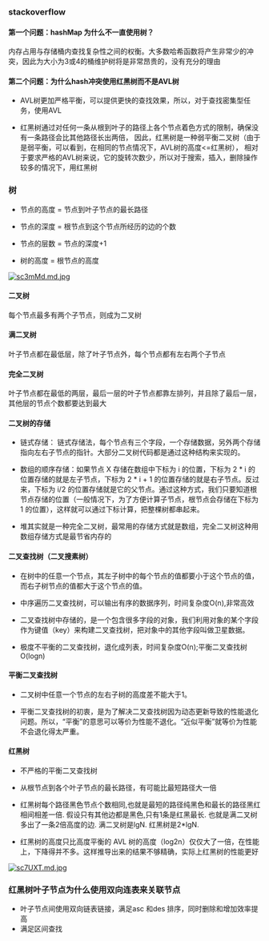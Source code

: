 ### stackoverflow

#### 第一个问题：hashMap 为什么不一直使用树？

内存占用与存储桶内查找复杂性之间的权衡。大多数哈希函数将产生非常少的冲突，因此为大小为3或4的桶维护树将是非常昂贵的，没有充分的理由

#### 第二个问题：为什么hash冲突使用红黑树而不是AVL树

- AVL树更加严格平衡，可以提供更快的查找效果，所以，对于查找密集型任务，使用AVL

- 红黑树通过对任何一条从根到叶子的路径上各个节点着色方式的限制，确保没有一条路径会比其他路径长出两倍， 因此，红黑树是一种弱平衡二叉树（由于是弱平衡，可以看到，在相同的节点情况下，AVL树的高度<=红黑树），
  相对于要求严格的AVL树来说，它的旋转次数少，所以对于搜索，插入，删除操作较多的情况下，用红黑树

### 树

- 节点的高度 = 节点到叶子节点的最长路径

- 节点的深度 = 根节点到这个节点所经历的边的个数

- 节点的层数 = 节点的深度+1

- 树的高度 = 根节点的高度

[![sc3mMd.md.jpg](https://s3.ax1x.com/2021/01/18/sc3mMd.md.jpg)](https://imgchr.com/i/sc3mMd)

#### 二叉树

每个节点最多有两个子节点，则成为二叉树

#### 满二叉树

叶子节点都在最低层，除了叶子节点外，每个节点都有左右两个子节点

#### 完全二叉树

叶子节点都在最低的两层，最后一层的叶子节点都靠左排列，并且除了最后一层，其他层的节点个数都要达到最大

#### 二叉树的存储

- 链式存储： 链式存储法，每个节点有三个字段，一个存储数据，另外两个存储指向左右子节点的指针。大部分二叉树代码都是通过这种结构来实现的。

- 数组的顺序存储：如果节点 X 存储在数组中下标为 i 的位置，下标为 2 * i 的位置存储的就是左子节点，下标为 2 * i + 1 的位置存储的就是右子节点。反过来，下标为 i/2
  的位置存储就是它的父节点。通过这种方式，我们只要知道根节点存储的位置（一般情况下，为了方便计算子节点，根节点会存储在下标为 1 的位置），这样就可以通过下标计算，把整棵树都串起来。

- 堆其实就是一种完全二叉树，最常用的存储方式就是数组，完全二叉树这种用数组存储方式是最节省内存的

#### 二叉查找树（二叉搜素树）

- 在树中的任意一个节点，其左子树中的每个节点的值都要小于这个节点的值，而右子树节点的值都大于这个节点的值。

- 中序遍历二叉查找树，可以输出有序的数据序列，时间复杂度O(n),非常高效

- 二叉查找树中存储的，是一个包含很多字段的对象，我们利用对象的某个字段作为键值（key）来构建二叉查找树，把对象中的其他字段叫做卫星数据。

- 极度不平衡的二叉查找树，退化成列表，时间复杂度O(n);平衡二叉查找树 O(logn)

#### 平衡二叉查找树

- 二叉树中任意一个节点的左右子树的高度差不能大于1。

- 平衡二叉查找树的初衷，是为了解决二叉查找树因为动态更新导致的性能退化问题。所以，“平衡”的意思可以等价为性能不退化。“近似平衡”就等价为性能不会退化得太严重。

#### 红黑树

- 不严格的平衡二叉查找树

- 从根节点到各个叶子节点的最长路径，有可能比最短路径大一倍

- 红黑树每个路径黑色节点个数相同,也就是最短的路径纯黑色和最长的路径黑红相间相差一倍. 假设只有其他边都是黑色,只有1条是红黑最长. 也就是满二叉树多出了一条2倍高度的边. 满二叉树是lgN. 红黑树是2*lgN.

- 红黑树的高度只比高度平衡的 AVL 树的高度（log2n）仅仅大了一倍，在性能上，下降得并不多。这样推导出来的结果不够精确，实际上红黑树的性能更好

[![sc7UXT.md.jpg](https://s3.ax1x.com/2021/01/19/sc7UXT.md.jpg)](https://imgchr.com/i/sc7UXT)

### 红黑树叶子节点为什么使用双向连表来关联节点

- 叶子节点间使用双向链表链接，满足asc 和des 排序，同时删除和增加效率提高
- 满足区间查找
